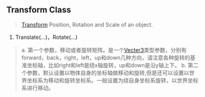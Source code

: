## Transform Class

> [Transform](http://docs.unity3d.com/Documentation/ScriptReference/Transform.html) Position, Rotation and Scale of an object.

1. Translate(…)，Rotate(…)
> a. 第一个参数，移动或者旋转矩阵。是一个[Vecter3](http://docs.unity3d.com/Documentation/ScriptReference/Vector3.html)类型参数，分别有forward，back，right，left，up和down几种方向，请注意各种旋转的基准坐标轴，比如right和left是绕x轴旋转，up和down是沿y轴上下。
> b. 第二个参数，默认设置以物体自身的坐标轴做移动和旋转,但是还可以设置以世界坐标系为移动和旋转坐标系。一般设置为绕自身坐标系旋转，以世界坐标系进行移动。